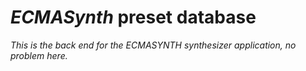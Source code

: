 # **_ECMASynth_ preset database**

_This is the back end for the ECMASYNTH synthesizer application, no problem here._
